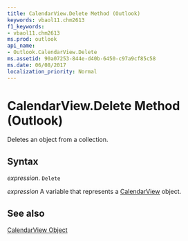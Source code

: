 ```yaml
---
title: CalendarView.Delete Method (Outlook)
keywords: vbaol11.chm2613
f1_keywords:
- vbaol11.chm2613
ms.prod: outlook
api_name:
- Outlook.CalendarView.Delete
ms.assetid: 90a07253-844e-d40b-6450-c97a9cf85c58
ms.date: 06/08/2017
localization_priority: Normal
---
```



# CalendarView.Delete Method (Outlook)

Deletes an object from a collection.


## Syntax

_expression_. `Delete`

_expression_ A variable that represents a [CalendarView](./Outlook.CalendarView.md) object.


## See also


[CalendarView Object](Outlook.CalendarView.md)

